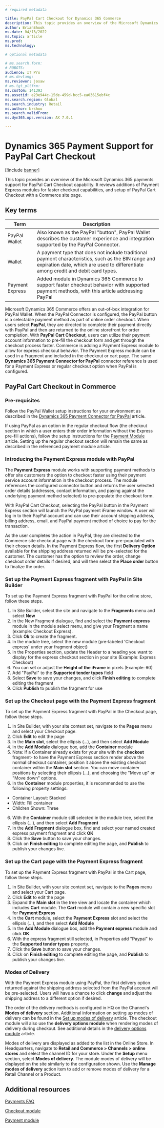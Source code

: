 ```yaml
---
# required metadata

title: PayPal Cart Checkout for Dynamics 365 Commerce
description: This topic provides an overview of the Microsoft Dynamics 365 Payment support PayPal Cart Checkout for faster checkout capabilities.
author: BrianShook
ms.date: 04/13/2022
ms.topic: article
ms.prod: 
ms.technology: 

# optional metadata

# ms.search.form: 
# ROBOTS: 
audience: IT Pro
# ms.devlang: 
ms.reviewer: josaw
# ms.tgt_pltfrm: 
ms.custom: 141393
ms.assetid: e23e944c-15de-459d-bcc5-ea03615ebf4c
ms.search.region: Global
ms.search.industry: Retail
ms.author: brshoo
ms.search.validFrom:
ms.dyn365.ops.version: AX 7.0.1

---
```


# Dynamics 365 Payment Support for PayPal Cart Checkout

[!include [banner](../includes/banner.md)]

This topic provides an overview of the Microsoft Dynamics 365 payments support for PayPal Cart Checkout capability. It reviews additions of Payment Express modules for faster checkout capabilities, and setup of PayPal Cart Checkout with a Commerce site page.

## Key terms

| Term | Description |
|---|---|
| PayPal Wallet | Also known as the PayPal "button", PayPal Wallet describes the customer experience and integration supported by the PayPal Connector. |
| Wallet | A payment type that does not include traditional payment characteristics, such as the BIN range and expiration date, which are used to differentiate among credit and debit card types. |
|Payment Express |Added module in Dynamics 365 Commerce to support faster checkout behavior with supported payment methods, with this article addressing PayPal|

Microsoft Dynamics 365 Commerce offers an out-of-box integration for PayPal Wallet. When the PayPal Connector is configured, the PayPal button is a selectable payment method as part of online order checkout. When users select **PayPal**, they are directed to complete their payment directly with PayPal and then are returned to the online storefront for order completion. With **PayPal Cart Checkout**, users can utilize their payment account information to pre-fill the checkout form and get through the checkout process faster. Commerce is adding a Payment Express module to allow for express checkout behavior. The Payment Express module can be used in a Fragment and included in the checkout or cart page. The same **Dynamics 365 Payment Connector for PayPal** connector reference is used for a Payment Express or regular checkout option when PayPal is configured.

## PayPal Cart Checkout in Commerce

### Pre-requisites
Follow the PayPal Wallet setup instructions for your environment as described in the [Dynamics 365 Payment Connector for PayPal](../paypal.md) article. 

If using PayPal as an option in the regular checkout flow (the checkout section in which a user enters their order information without the Express pre-fill actions), follow the setup instructions for the [Payment Module](../payment-module.md) article. Setting up the regular checkout section will remain the same as described in the referenced payment module article.

### Introducing the Payment Express module with PayPal
The **Payment Express** module works with supporting payment methods to offer site customers the option to checkout faster using their payment service account information in the checkout process. The module references the configured connector button and returns the user selected order details (addresses, contact information, and paying against the underlying payment method selected) to pre-populate the checkout form.

With PayPal Cart Checkout, selecting the PayPal button in the Payment Express section will launch the PayPal payment iFrame window. A user will log in to their PayPal account and can use their account shipping address, billing address, email, and PayPal payment method of choice to pay for the transaction.

As the user completes the action in PayPal, they are directed to the Commerce site checkout page with the checkout form pre-populated with their chosen details. In the Payment Express flow, the first **Delivery Option** available for the shipping address returned will be pre-selected for the customer.  The customer has the option to review the order, change checkout order details if desired, and will then select the **Place order** button to finalize the order.


### Set up the Payment Express fragment with PayPal in Site Builder

To set up the Payment Express fragment with PayPal for the online store, follow these steps.

1. In Site Builder, select the site and navigate to the **Fragments** menu and select **New**
2. In the New Fragment dialogue, find and select the **Payment express** module in the module select menu, and give your Fragment a name (example: Checkout Express). 
3. Click **Ok** to create the fragment.
3. In the module tree, select the new module (pre-labeled 'Checkout express' under your fragment object)
4. In the Properties section, update the Header to a heading you want to display for the express checkout section in your site (Example: Express Checkout)
5. You can set or adjust the **Height of the iFrame** in pixels (Example: 60)
6. Add "PayPal" to the **Supported tender types** field
7. Select **Save** to save your changes, and click **Finish editing** to complete editing the fragment
8. Click **Publish** to publish the fragment for use

### Set up the Checkout page with the Payment Express fragment

To set up the Payment Express fragment with PayPal in the Checkout page, follow these steps.

1. In Site Builder, with your site context set, navigate to the **Pages** menu and select your Checkout page.
2. Click **Edit** to edit the page
3. In the **Main slot**, select the ellipsis (...), and then select **Add Module**
4. In the **Add Module** dialogue box, add the **Container** module
5. Note: If a Container already exists for your site with the **checkout** fragment- to have the Payment Express section  render above the normal checkout container, position it above the existing checkout container within the **Main slot** section. You can move container positions by selecting their ellipsis (...), and choosing the "Move up" or "Move down" options.
5. In the **Container** module properties, it is recommended to use the following property settings:
- Container Layout: Stacked
- Width: Fill container
- Children Shown: Three
6. With the **Container** module still selected in the module tree, select the ellipsis (...), and then select **Add Fragment**
7. In the **Add Fragment** dialogue box, find and select your named created express payment fragment and click **OK**
8. Click the **Save** button to save your changes.
9. Click on **Finish editing** to complete editing the page, and **Publish** to publish your changes live.


### Set up the Cart page with the Payment Express fragment

To set up the Payment Express fragment with PayPal in the Cart page, follow these steps.

1. In Site Builder, with your site context set, navigate to the **Pages** menu and select your Cart page.
2. Click **Edit** to edit the page
3. Expand the **Main slot** in the tree view and locate the container which includes **Cart** module. The **Cart** module will contain a new specific slot for **Payment Express**
4. In the **Cart** module, select the **Payment Express** slot and select the ellipsis (...), and then select **Add Module**
5. In the **Add Module** dialogue box, add the **Payment express** module and click **OK**
6. With the express fragment still selected, in Properties add "Paypal" to the **Supported tender types** property.
7. Click the **Save** button to save your changes.
8. Click on **Finish editing** to complete editing the page, and **Publish** to publish your changes live.

### Modes of Delivery
With the Payment Express module using PayPal, the first delivery option returned against the shipping address selected from the PayPal account will be pre-selected. Users will have a chance to click **change** and adjust the shipping address to a different option if desired. 

The order of the delivery methods is configured in HQ on the Channel's **Modes of delivery** section. Additional information on setting up modes of delivery can be found in the [Set up modes of delivery](/dynamicsax-2012/appuser-itpro/set-up-modes-of-delivery) article. The checkout module will also use the **delivery options module** when rendering modes of delivery during checkout. See additional details in the [delivery options module](../delivery-options-module.md) article.

Modes of delivery are displayed as added to the list in the Online Store. In Headquarters, navigate to **Retail and Commerce > Channels > online stores** and select the channel ID for your store. Under the **Setup** menu section, select **Modes of delivery**. The module modes of delivery will be displayed on the site similarly to the configuration shown. Use the **Manage modes of delivery** action item to add or remove modes of delivery for a Retail Channel or a Product.


## Additional resources

[Payments FAQ](payments-retail.md)

[Checkout module](../add-checkout-module.md)

[Payment module](../payment-module.md)
